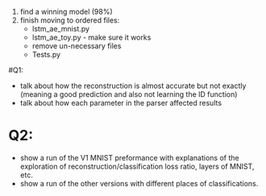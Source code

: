 1. find a winning model (98%)
2. finish moving to ordered files:
    - lstm_ae_mnist.py
    - lstm_ae_toy.py - make sure it works
    - remove un-necessary files
    - Tests.py


#Q1:
- talk about how the reconstruction is almost accurate but not exactly (meaning a good prediction and also not learning the ID function)
- talk about how each parameter in the parser affected results


# Q2:
- show a run of the V1 MNIST preformance with explanations of the exploration of reconstruction/classification loss ratio, layers of MNIST, etc. 
- show a run of the other versions with different places of classifications.